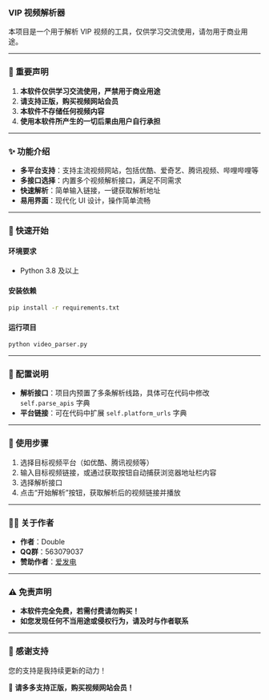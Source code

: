 ### VIP 视频解析器

本项目是一个用于解析 VIP 视频的工具，仅供学习交流使用，请勿用于商业用途。

---

### 📢 重要声明

1. **本软件仅供学习交流使用，严禁用于商业用途**  
2. **请支持正版，购买视频网站会员**  
3. **本软件不存储任何视频内容**  
4. **使用本软件所产生的一切后果由用户自行承担**  

---

### ✨ 功能介绍

- **多平台支持**：支持主流视频网站，包括优酷、爱奇艺、腾讯视频、哔哩哔哩等
- **多接口选择**：内置多个视频解析接口，满足不同需求
- **快速解析**：简单输入链接，一键获取解析地址
- **易用界面**：现代化 UI 设计，操作简单流畅

---

### 🚀 快速开始

#### 环境要求
- Python 3.8 及以上

#### 安装依赖
```bash
pip install -r requirements.txt
```

#### 运行项目
```bash
python video_parser.py
```

---

### 🔧 配置说明

- **解析接口**：项目内预置了多条解析线路，具体可在代码中修改 `self.parse_apis` 字典
- **平台链接**：可在代码中扩展 `self.platform_urls` 字典

---

### 📜 使用步骤

1. 选择目标视频平台（如优酷、腾讯视频等）
2. 输入目标视频链接，或通过获取按钮自动捕获浏览器地址栏内容
3. 选择解析接口
4. 点击“开始解析”按钮，获取解析后的视频链接并播放

---

### 🙋‍♂️ 关于作者

- **作者**：Double  
- **QQ群**：563079037  
- **赞助作者**：[爱发电](https://afdian.com/a/DoubleQAQ)

---

### ⚠️ 免责声明

- **本软件完全免费，若需付费请勿购买！**  
- **如您发现任何不当用途或侵权行为，请及时与作者联系**

---

### 🌟 感谢支持
您的支持是我持续更新的动力！  

🎉 **请多多支持正版，购买视频网站会员！** 

